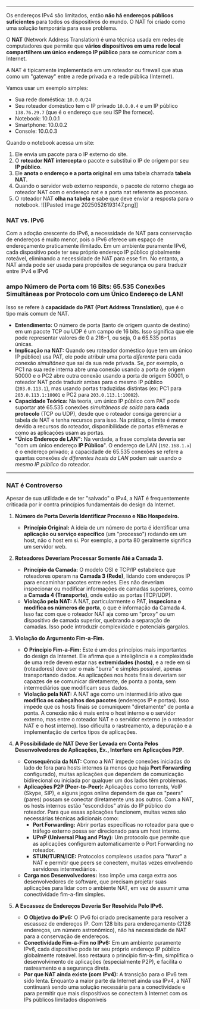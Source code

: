 
---

Os endereços IPv4 são limitados, então **não há endereços públicos suficientes** para todos os dispositivos do mundo. O NAT foi criado como uma solução temporária para esse problema.

O **NAT** (Network Address Translation) é uma técnica usada em redes de computadores que permite que **vários dispositivos em uma rede local compartilhem um único endereço IP público** para se comunicar com a Internet.

A NAT é tipicamente implementada em um roteador ou firewall que atua como um "gateway" entre a rede privada e a rede pública (Internet).

Vamos usar um exemplo simples:
- Sua rede doméstica: `10.0.0/24`
- Seu roteador doméstico tem o IP privado `10.0.0.4` e um IP público `138.76.29.7` (que é o endereço que seu ISP lhe fornece).
- Notebook: 10.0.0.1
- Smartphone: 10.0.0.2
- Console: 10.0.0.3

Quando o notebook acessa um site:
1. Ele envia um pacote para o IP externo do site.
2. O **roteador NAT intercepta** o pacote e substitui o IP de origem por seu **IP público**.
3. Ele **anota o endereço e a porta original** em uma tabela chamada **tabela NAT**.
4. Quando o servidor web externo responde, o pacote de retorno chega ao roteador NAT com o endereço nat e a porta nat referente ao processo.
5. O roteador NAT **olha na tabela** e sabe que deve enviar a resposta para o notebook.
![[Pasted image 20250526193147.png]]

### NAT vs. IPv6
Com a adoção crescente do IPv6, a necessidade de NAT para conservação de endereços é muito menor, pois o IPv6 oferece um espaço de endereçamento praticamente ilimitado. Em um ambiente puramente IPv6, cada dispositivo pode ter seu próprio endereço IP público globalmente roteável, eliminando a necessidade de NAT para esse fim. No entanto, a NAT ainda pode ser usada para propósitos de segurança ou para traduzir entre IPv4 e IPv6 

### ampo Número de Porta com 16 Bits: 65.535 Conexões Simultâneas por Protocolo com um Único Endereço de LAN!

Isso se refere à **capacidade do PAT (Port Address Translation)**, que é o tipo mais comum de NAT.

- **Entendimento:** O número de porta (tanto de origem quanto de destino) em um pacote TCP ou UDP é um campo de 16 bits. Isso significa que ele pode representar valores de 0 a 216−1, ou seja, 0 a 65.535 portas únicas.
- **Implicação na NAT:** Quando seu roteador doméstico (que tem um único IP público) usa PAT, ele pode atribuir uma porta _diferente_ para cada conexão _simultânea_ que sai da sua rede privada. Se, por exemplo, o PC1 na sua rede interna abre uma conexão usando a porta de origem 50000 e o PC2 abre outra conexão usando a porta de origem 50001, o roteador NAT pode traduzir ambas para o mesmo IP público (`203.0.113.1`), mas usando portas traduzidas distintas (ex: PC1 para `203.0.113.1:10001` e PC2 para `203.0.113.1:10002`).
- **Capacidade Teórica:** Na teoria, um único IP público com PAT pode suportar até 65.535 conexões _simultâneas de saída_ para **cada protocolo** (TCP ou UDP), desde que o roteador consiga gerenciar a tabela de NAT e tenha recursos para isso. Na prática, o limite é menor devido a recursos do roteador, disponibilidade de portas efêmeras e como as aplicações usam as portas.
- **"Único Endereço de LAN":** Na verdade, a frase completa deveria ser "com um único endereço **IP Público**". O endereço de LAN (`192.168.1.x`) é o endereço privado; a capacidade de 65.535 conexões se refere a quantas conexões _de diferentes hosts da LAN_ podem sair usando o _mesmo IP público_ do roteador.

---

### NAT é Controverso
Apesar de sua utilidade e de ter "salvado" o IPv4, a NAT é frequentemente criticada por ir contra princípios fundamentais do design da Internet.

1. **Número de Porta Deveria Identificar Processo e Não Hospedeiro.**
    - **Princípio Original:** A ideia de um número de porta é identificar uma **aplicação ou serviço específico** (um "processo") rodando em um host, não o host em si. Por exemplo, a porta 80 geralmente significa um servidor web.
2. **Roteadores Deveriam Processar Somente Até a Camada 3.**
    - **Princípio da Camada:** O modelo OSI e TCP/IP estabelece que roteadores operam na **Camada 3 (Rede)**, lidando com endereços IP para encaminhar pacotes entre redes. Eles não deveriam inspecionar ou modificar informações de camadas superiores, como a **Camada 4 (Transporte)**, onde estão as portas (TCP/UDP).
    - **Violação pela NAT:** A NAT, particularmente o PAT, **inspeciona e modifica os números de porta**, o que é informação da Camada 4. Isso faz com que o roteador NAT aja como um "proxy" ou um dispositivo de camada superior, quebrando a separação de camadas. Isso pode introduzir complexidade e potenciais gargalos.
3. **Violação do Argumento Fim-a-Fim.**
    
    - **O Princípio Fim-a-Fim:** Este é um dos princípios mais importantes do design da Internet. Ele afirma que a inteligência e a complexidade de uma rede devem estar nas **extremidades (hosts)**, e a rede em si (roteadores) deve ser o mais "burra" e simples possível, apenas transportando dados. As aplicações nos hosts finais deveriam ser capazes de se comunicar diretamente, de ponta a ponta, sem intermediários que modificam seus dados.
    - **Violação pela NAT:** A NAT age como um intermediário ativo que **modifica os cabeçalhos dos pacotes** (endereços IP e portas). Isso impede que os hosts finais se comuniquem "diretamente" de ponta a ponta. A conexão não é mais entre o host interno e o servidor externo, mas entre o roteador NAT e o servidor externo (e o roteador NAT e o host interno). Isso dificulta o rastreamento, a depuração e a implementação de certos tipos de aplicações.
4. **A Possibilidade de NAT Deve Ser Levada em Conta Pelos Desenvolvedores de Aplicações, Ex., Interfere em Aplicações P2P.**
    
    - **Consequência da NAT:** Como a NAT impede conexões iniciadas do lado de fora para hosts internos (a menos que haja **Port Forwarding** configurado), muitas aplicações que dependem de comunicação bidirecional ou iniciada por qualquer um dos lados têm problemas.
    - **Aplicações P2P (Peer-to-Peer):** Aplicações como torrents, VoIP (Skype, SIP), e alguns jogos online dependem de que os "peers" (pares) possam se conectar diretamente uns aos outros. Com a NAT, os hosts internos estão "escondidos" atrás do IP público do roteador. Para que essas aplicações funcionem, muitas vezes são necessárias técnicas adicionais como:
        - **Port Forwarding:** Abrir portas específicas no roteador para que o tráfego externo possa ser direcionado para um host interno.
        - **UPnP (Universal Plug and Play):** Um protocolo que permite que as aplicações configurem automaticamente o Port Forwarding no roteador.
        - **STUN/TURN/ICE:** Protocolos complexos usados para "furar" a NAT e permitir que peers se conectem, muitas vezes envolvendo servidores intermediários.
    - **Carga nos Desenvolvedores:** Isso impõe uma carga extra aos desenvolvedores de software, que precisam projetar suas aplicações para lidar com o ambiente NAT, em vez de assumir uma conectividade fim-a-fim simples.
5. **A Escassez de Endereços Deveria Ser Resolvida Pelo IPv6.**
    
    - **O Objetivo do IPv6:** O IPv6 foi criado precisamente para resolver a escassez de endereços IP. Com 128 bits para endereçamento (2128 endereços, um número astronômico), não há necessidade de NAT para a conservação de endereços.
    - **Conectividade Fim-a-Fim no IPv6:** Em um ambiente puramente IPv6, cada dispositivo pode ter seu próprio endereço IP público globalmente roteável. Isso restaura o princípio fim-a-fim, simplifica o desenvolvimento de aplicações (especialmente P2P), e facilita o rastreamento e a segurança direta.
    - **Por que NAT ainda existe (com IPv4):** A transição para o IPv6 tem sido lenta. Enquanto a maior parte da Internet ainda usa IPv4, a NAT continuará sendo uma solução necessária para a conectividade e para permitir que mais dispositivos se conectem à Internet com os IPs públicos limitados disponíveis